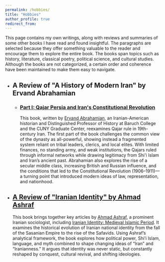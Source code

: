 ```yaml
---
permalink: /hobbies/
title: "Hobbies"
author_profile: true
redirect_from: 
---
```

This page contains my own writings, along with reviews and summaries of some other books I have read and found insightful. The paragraphs are selected because they offer something valuable to the reader and encourage them to explore the entire book. The books span topics such as history, literature, classical poetry, political science, and cultural studies. Although the books are not categorized, a certain order and coherence have been maintained to make them easy to navigate.

* ## A Review of "A History of Modern Iran" by Ervand Abrahamian
  * ### [Part I: Qajar Persia and Iran's Constitutional Revolution](/files/Modern_History_Iran_1.pdf)
    This book, written by [Ervand Abrahamian](https://en.wikipedia.org/wiki/Ervand_Abrahamian), an Iranian-American historian and Distinguished Professor of History at Baruch College and the CUNY Graduate Center, reexamines Qajar rule in 19th-century Iran. The first part of the book challenges the common view of the dynasty as all-powerful, showing instead a fragmented system reliant on tribal leaders, clerics, and local elites. With limited finances, no standing army, and weak institutions, the Qajars ruled through informal networks while drawing legitimacy from Shi'i Islam and Iran’s ancient past. Abrahamian also explores the rise of a secular middle class, increasing British and Russian influence, and the conditions that led to the Constitutional Revolution (1906–1911)—a turning point that introduced modern ideas of law, representation, and nationhood.

* ## [A Review of "Iranian Identity" by Ahmad Ashraf](/files/Iranian_Identity.pdf)
  This book brings together key articles by [Ahmad Ashraf](https://fa.wikipedia.org/wiki/%D8%A7%D8%AD%D9%85%D8%AF_%D8%A7%D8%B4%D8%B1%D9%81), a prominent Iranian sociologist, including [Iranian Identity: Medieval Islamic Period](https://www.iranicaonline.org/articles/iranian-identity-iii-medieval-islamic-period). It examines the historical evolution of Iranian national identity from the fall of the Sasanian Empire to the rise of the Safavids. Using Ashraf’s analytical framework, the book explores how political power, Shi’i Islam, language, and myth combined to shape changing ideas of “Iran” and “Iranianness.” It argues that identity was never static, but constantly reshaped by conquest, cultural revival, and shifting ideologies.

